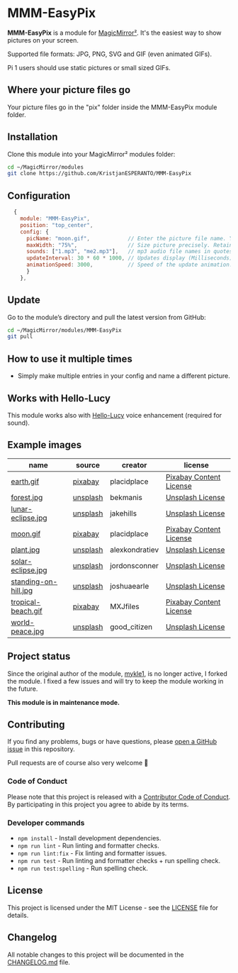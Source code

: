 # MMM-EasyPix

**MMM-EasyPix** is a module for [MagicMirror²](https://github.com/MagicMirrorOrg/MagicMirror). It's the easiest way to show pictures on your screen.

Supported file formats: JPG, PNG, SVG and GIF (even animated GIFs).

Pi 1 users should use static pictures or small sized GIFs.

## Where your picture files go

Your picture files go in the "pix" folder inside the MMM-EasyPix module folder.

## Installation

Clone this module into your MagicMirror² modules folder:

```bash
cd ~/MagicMirror/modules
git clone https://github.com/KristjanESPERANTO/MMM-EasyPix
```

## Configuration

```js
  {
    module: "MMM-EasyPix",
    position: "top_center",
    config: {
      picName: "moon.gif",            // Enter the picture file name. You can even use a direct internet URL to an image.
      maxWidth: "75%",                // Size picture precisely. Retains aspect ratio.
      sounds: ["1.mp3", "me2.mp3"],   // mp3 audio file names in quotes separated by commas for Hello-Lucy
      updateInterval: 30 * 60 * 1000, // Updates display (Milliseconds) - Default: 30 * 60 * 1000 = 30 minutes
      animationSpeed: 3000,           // Speed of the update animation. (Milliseconds)
      }
    },
```

## Update

Go to the module’s directory and pull the latest version from GitHub:

```bash
cd ~/MagicMirror/modules/MMM-EasyPix
git pull
```

## How to use it multiple times

- Simply make multiple entries in your config and name a different picture.

## Works with Hello-Lucy

This module works also with [Hello-Lucy](https://github.com/mykle1/Hello-Lucy) voice enhancement (required for sound).

## Example images

| name                                             | source                                                                                                     | creator        | license                                                                 |
| ------------------------------------------------ | ---------------------------------------------------------------------------------------------------------- | -------------- | ----------------------------------------------------------------------- |
| [earth.gif](pix/earth.gif)                       | [pixabay](https://pixabay.com/gifs/earth-world-planet-space-rotation-4590/)                                | placidplace    | [Pixabay Content License](https://pixabay.com/service/license-summary/) |
| [forest.jpg](pix/forest.jpg)                     | [unsplash](https://unsplash.com/photos/silhouette-of-forest-during-nighttime-g9qwoPiS0nY)                  | bekmanis       | [Unsplash License](https://unsplash.com/license)                        |
| [lunar-eclipse.jpg](pix/lunar-eclipse.jpg)       | [unsplash](https://unsplash.com/photos/timelapse-photo-of-total-lunar-eclipse-0hgiQQEi4ic)                 | jakehills      | [Unsplash License](https://unsplash.com/license)                        |
| [moon.gif](pix/moon.gif)                         | [pixabay](https://pixabay.com/gifs/moon-space-rotation-star-earth-4589/)                                   | placidplace    | [Pixabay Content License](https://pixabay.com/service/license-summary/) |
| [plant.jpg](pix/plant.jpg)                       | [unsplash](https://unsplash.com/photos/green-plant-in-clear-glass-vase-Faf6gzEI3Do)                        | alexkondratiev | [Unsplash License](https://unsplash.com/license)                        |
| [solar-eclipse.jpg](pix/solar-eclipse.jpg)       | [unsplash](https://unsplash.com/photos/solar-eclipse-VIcTzkzNZR8)                                          | jordonsconner  | [Unsplash License](https://unsplash.com/license)                        |
| [standing-on-hill.jpg](pix/standing-on-hill.jpg) | [unsplash](https://unsplash.com/photos/silhouette-of-man-standing-on-hill-during-starry-night-C6duwascOEA) | joshuaearle    | [Unsplash License](https://unsplash.com/license)                        |
| [tropical-beach.gif](pix/tropical-beach.gif)     | [pixabay](https://pixabay.com/gifs/tropical-beach-nature-cinemagraph-10201/)                               | MXJfiles       | [Pixabay Content License](https://pixabay.com/service/license-summary/) |
| [world-peace.jpg](pix/world-peace.jpg)           | [unsplash](https://unsplash.com/photos/world-peace-text-printed-on-wall-L4jb3ubqsmM)                       | good_citizen   | [Unsplash License](https://unsplash.com/license)                        |

## Project status

Since the original author of the module, [mykle1](https://github.com/mykle1), is no longer active, I forked the module. I fixed a few issues and will try to keep the module working in the future.

**This module is in maintenance mode.**

## Contributing

If you find any problems, bugs or have questions, please [open a GitHub issue](https://github.com/KristjanESPERANTO/MMM-EasyPix/issues) in this repository.

Pull requests are of course also very welcome 🙂

### Code of Conduct

Please note that this project is released with a [Contributor Code of Conduct](CODE_OF_CONDUCT.md). By participating in this project you agree to abide by its terms.

### Developer commands

- `npm install` - Install development dependencies.
- `npm run lint` - Run linting and formatter checks.
- `npm run lint:fix` - Fix linting and formatter issues.
- `npm run test` - Run linting and formatter checks + run spelling check.
- `npm run test:spelling` - Run spelling check.

## License

This project is licensed under the MIT License - see the [LICENSE](LICENSE.md) file for details.

## Changelog

All notable changes to this project will be documented in the [CHANGELOG.md](./CHANGELOG.md) file.
